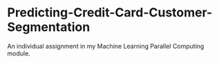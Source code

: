 # Predicting-Credit-Card-Customer-Segmentation
An individual assignment in my Machine Learning Parallel Computing module.

